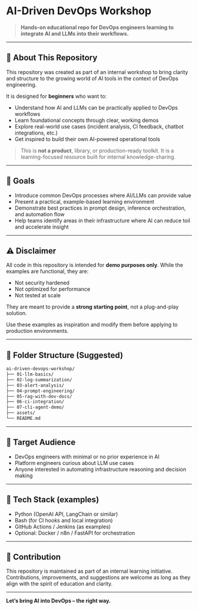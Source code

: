 # AI-Driven DevOps Workshop

> **Hands-on educational repo for DevOps engineers learning to integrate AI and LLMs into their workflows.**

---

## 📌 About This Repository

This repository was created as part of an internal workshop to bring clarity and structure to the growing world of AI tools in the context of DevOps engineering.

It is designed for **beginners** who want to:

- Understand how AI and LLMs can be practically applied to DevOps workflows
- Learn foundational concepts through clear, working demos
- Explore real-world use cases (incident analysis, CI feedback, chatbot integrations, etc.)
- Get inspired to build their own AI-powered operational tools

> This is **not a product**, library, or production-ready toolkit. It is a learning-focused resource built for internal knowledge-sharing.

---

## 🎯 Goals

- Introduce common DevOps processes where AI/LLMs can provide value
- Present a practical, example-based learning environment
- Demonstrate best practices in prompt design, inference orchestration, and automation flow
- Help teams identify areas in their infrastructure where AI can reduce toil and accelerate insight

---

## ⚠️ Disclaimer

All code in this repository is intended for **demo purposes only**. While the examples are functional, they are:

- Not security hardened
- Not optimized for performance
- Not tested at scale

They are meant to provide a **strong starting point**, not a plug-and-play solution.

Use these examples as inspiration and modify them before applying to production environments.

---

## 🧱 Folder Structure (Suggested)

```bash
ai-driven-devops-workshop/
├── 01-llm-basics/
├── 02-log-summarization/
├── 03-alert-analysis/
├── 04-prompt-engineering/
├── 05-rag-with-dev-docs/
├── 06-ci-integration/
├── 07-cli-agent-demo/
├── assets/
└── README.md
```

---

## 👥 Target Audience

- DevOps engineers with minimal or no prior experience in AI
- Platform engineers curious about LLM use cases
- Anyone interested in automating infrastructure reasoning and decision making

---

## 🧠 Tech Stack (examples)

- Python (OpenAI API, LangChain or similar)
- Bash (for CI hooks and local integration)
- GitHub Actions / Jenkins (as examples)
- Optional: Docker / n8n / FastAPI for orchestration

---

## 📢 Contribution

This repository is maintained as part of an internal learning initiative. Contributions, improvements, and suggestions are welcome as long as they align with the spirit of education and clarity.

---

**Let’s bring AI into DevOps – the right way.**
